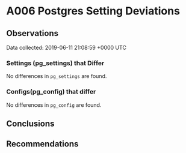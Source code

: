 # A006 Postgres Setting Deviations #

## Observations ##
Data collected: 2019-06-11 21:08:59 +0000 UTC  

### Settings (pg_settings) that Differ ###

No differences in `pg_settings` are found.

### Configs(pg_config) that differ ###

No differences in `pg_config` are found.



## Conclusions ##


## Recommendations ##

